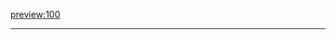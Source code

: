 [preview:100](https://raw.githubusercontent.com/bihe0832/AndroidAppFactory/master/README.md)
- - - -


